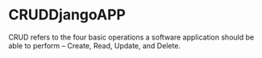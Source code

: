 # CRUDDjangoAPP
CRUD refers to the four basic operations a software application should be able to perform – Create, Read, Update, and Delete.
